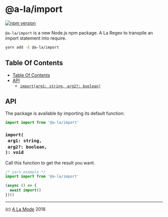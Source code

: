 # @a-la/import

[![npm version](https://badge.fury.io/js/@a-la/import.svg)](https://npmjs.org/package/@a-la/import)

`@a-la/import` is a new Node.js npm package. A La Regex to transpile an import statement into require.

```sh
yarn add -E @a-la/import
```

## Table Of Contents

- [Table Of Contents](#table-of-contents)
- [API](#api)
  * [`import(arg1: string, arg2?: boolean)`](#mynewpackagearg1-stringarg2-boolean-void)

## API

The package is available by importing its default function:

```js
import import from '@a-la/import'
```

### `import(`<br/>&nbsp;&nbsp;`arg1: string,`<br/>&nbsp;&nbsp;`arg2?: boolean,`<br/>`): void`

Call this function to get the result you want.

```js
/* yarn example */
import import from '@a-la/import'

(async () => {
  await import()
})()
```

---

(c) [A La Mode][1] 2018

[1]: https://alamode.cc
